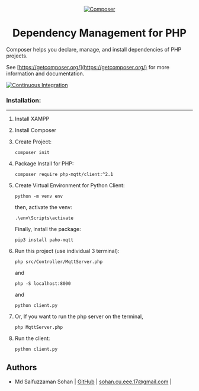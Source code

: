 <p align="center">
    <a href="https://getcomposer.org">
        <img src="https://getcomposer.org/img/logo-composer-transparent.png" alt="Composer">
    </a>
</p>
<h1 align="center">Dependency Management for PHP</h1>

Composer helps you declare, manage, and install dependencies of PHP projects.

See [https://getcomposer.org/](https://getcomposer.org/) for more information and documentation.

[![Continuous Integration](https://github.com/composer/composer/workflows/Continuous%20Integration/badge.svg?branch=main)](https://github.com/composer/composer/actions)

### Installation:
--------------------
1. Install XAMPP
2. Install Composer
3. Create Project:
    ```
    composer init
    ```
4. Package Install for PHP:
    ```
    composer require php-mqtt/client:^2.1
    ```
5. Create Virtual Environment for Python Client:
    ```
    python -m venv env
    ```
    then, activate the venv:
    ```
    .\env\Scripts\activate
    ```
    Finally, install the package:
    ```
    pip3 install paho-mqtt
    ```

7. Run this project (use individual 3 terminal):
   ```
   php src/Controller/MqttServer.php
   ```
   and
   ```
   php -S localhost:8000
   ```
   and
   ```
   python client.py
   ```
8. Or, If you want to run the php server on the terminal,

    ```
    php MqttServer.php
    ```
9. Run the client:
   ```
   python client.py
   ```


Authors
-------

- Md Saifuzzaman Sohan | [GitHub](https://github.com/MSSohan)  | <sohan.cu.eee.17@gmail.com> |

